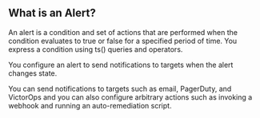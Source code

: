 ## What is an Alert?

An alert is a condition and set of actions that are performed when the condition evaluates to true or false for a specified period of time. You express a condition using ts() queries and operators.

You configure an alert to send notifications to targets when the alert changes state.

You can send notifications to targets such as email, PagerDuty, and VictorOps and you can also configure arbitrary actions such as invoking a webhook and running an auto-remediation script.

